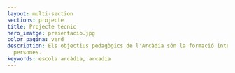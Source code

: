 ```yaml
---
layout: multi-section
sections: projecte
title: Projecte tècnic
hero_imatge: presentacio.jpg
color_pagina: verd
description: Els objectius pedagògics de l'Arcàdia són la formació integral de les
  persones.
keywords: escola arcàdia, arcadia
---
```

